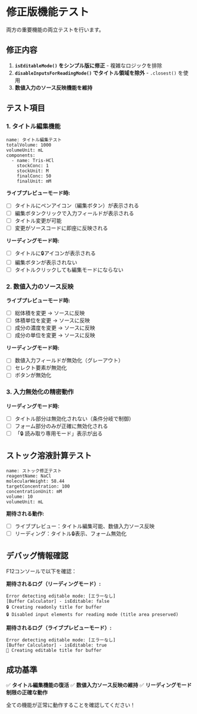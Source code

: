 # 修正版機能テスト

両方の重要機能の両立テストを行います。

## 修正内容
1. **`isEditableMode()` をシンプル版に修正** - 複雑なロジックを排除
2. **`disableInputsForReadingMode()` でタイトル領域を除外** - `.closest()` を使用
3. **数値入力のソース反映機能を維持**

## テスト項目

### 1. タイトル編集機能
```buffer
name: タイトル編集テスト
totalVolume: 1000
volumeUnit: mL
components:
  - name: Tris-HCl
    stockConc: 1
    stockUnit: M
    finalConc: 50
    finalUnit: mM
```

**ライブプレビューモード時:**
- [ ] タイトルにペンアイコン（編集ボタン）が表示される
- [ ] 編集ボタンクリックで入力フィールドが表示される
- [ ] タイトル変更が可能
- [ ] 変更がソースコードに即座に反映される

**リーディングモード時:**
- [ ] タイトルに🔒アイコンが表示される
- [ ] 編集ボタンが表示されない
- [ ] タイトルクリックしても編集モードにならない

### 2. 数値入力のソース反映
**ライブプレビューモード時:**
- [ ] 総体積を変更 → ソースに反映
- [ ] 体積単位を変更 → ソースに反映  
- [ ] 成分の濃度を変更 → ソースに反映
- [ ] 成分の単位を変更 → ソースに反映

**リーディングモード時:**
- [ ] 数値入力フィールドが無効化（グレーアウト）
- [ ] セレクト要素が無効化
- [ ] ボタンが無効化

### 3. 入力無効化の精密動作
**リーディングモード時:**
- [ ] タイトル部分は無効化されない（条件分岐で制御）
- [ ] フォーム部分のみが正確に無効化される
- [ ] 「🔒 読み取り専用モード」表示が出る

## ストック溶液計算テスト

```stock
name: ストック修正テスト
reagentName: NaCl
molecularWeight: 58.44
targetConcentration: 100
concentrationUnit: mM
volume: 10
volumeUnit: mL
```

**期待される動作:**
- [ ] ライブプレビュー：タイトル編集可能、数値入力ソース反映
- [ ] リーディング：タイトル🔒表示、フォーム無効化

## デバッグ情報確認

F12コンソールで以下を確認：

**期待されるログ（リーディングモード）:**
```
Error detecting editable mode: [エラーなし]
[Buffer Calculator] - isEditable: false
🔒 Creating readonly title for buffer
🔒 Disabled input elements for reading mode (title area preserved)
```

**期待されるログ（ライブプレビューモード）:**
```
Error detecting editable mode: [エラーなし]  
[Buffer Calculator] - isEditable: true
📝 Creating editable title for buffer
```

## 成功基準

✅ **タイトル編集機能の復活**
✅ **数値入力ソース反映の維持**
✅ **リーディングモード制限の正確な動作**

全ての機能が正常に動作することを確認してください！
